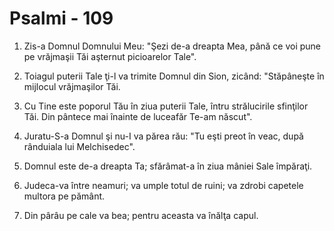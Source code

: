# Psalmi - 109

1. Zis-a Domnul Domnului Meu: "Şezi de-a dreapta Mea, până ce voi pune pe vrăjmaşii Tăi aşternut picioarelor Tale". 

2. Toiagul puterii Tale ţi-l va trimite Domnul din Sion, zicând: "Stăpâneşte în mijlocul vrăjmaşilor Tăi. 

3. Cu Tine este poporul Tău în ziua puterii Tale, întru strălucirile sfinţilor Tăi. Din pântece mai înainte de luceafăr Te-am născut". 

4. Juratu-S-a Domnul şi nu-I va părea rău: "Tu eşti preot în veac, după rânduiala lui Melchisedec". 

5. Domnul este de-a dreapta Ta; sfărâmat-a în ziua mâniei Sale împăraţi. 

6. Judeca-va între neamuri; va umple totul de ruini; va zdrobi capetele multora pe pământ. 

7. Din pârâu pe cale va bea; pentru aceasta va înălţa capul. 

